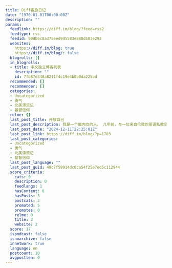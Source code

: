 ```yaml
---
title: Diff客旅日记
date: "1970-01-01T00:00:00Z"
description: ""
params:
  feedlink: https://diff.im/blog/?feed=rss2
  feedtype: rss
  feedid: 90db6c8a375eed9d5583e888d583e292
  websites:
    https://diff.im/blog: true
    https://diff.im/blog/: false
  blogrolls: []
  in_blogrolls:
  - title: 中文独立博客列表
    description: ""
    id: 7fb87e348a8211f4c19e4b0b0da225bd
  recommended: []
  recommender: []
  categories:
  - Uncategorized
  - 勇气
  - 北美漂流记
  - 基督信仰
  relme: {}
  last_post_title: 开放自己
  last_post_description: 我是一个偏内向的人。 几年前，与一位来自伦敦的英语私教交流。 “你们西方人非常注重隐私，不容易交流一些深入的话题吧？”
  last_post_date: "2024-12-11T22:25:01Z"
  last_post_link: https://diff.im/blog/?p=1703
  last_post_categories:
  - Uncategorized
  - 勇气
  - 北美漂流记
  - 基督信仰
  last_post_language: ""
  last_post_guid: 49c7f59914dc0ca54f25e7ed5c112944
  score_criteria:
    cats: 0
    description: 0
    feedlangs: 1
    hasContent: 0
    hasPosts: 3
    postcats: 3
    promoted: 5
    promotes: 0
    relme: 0
    title: 3
    website: 2
  score: 17
  ispodcast: false
  isnoarchive: false
  innetwork: true
  language: en
  postcount: 10
  avgpostlen: 0
---
```


